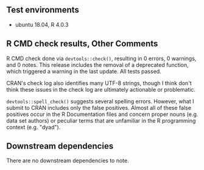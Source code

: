 ## Test environments

* ubuntu 18.04, R 4.0.3

## R CMD check results, Other Comments

R CMD check done via `devtools::check()`, resulting in 0 errors, 0 warnings, and 0 notes. This release includes the removal of a deprecated function, which triggered a warning in the last update. All tests passed.

CRAN's check log also identifies many UTF-8 strings, though I think don't think these issues in the check log are ultimately actionable or problematic.

`devtools::spell_check()` suggests several spelling errors. However, what I submit to CRAN includes only the false positives. Almost all of these false positives occur in the R Documentation files and concern proper nouns (e.g. data set authors) or peculiar terms that are unfamiliar in the R programming context (e.g. "dyad"). 

## Downstream dependencies

There are no downstream dependencies to note.
